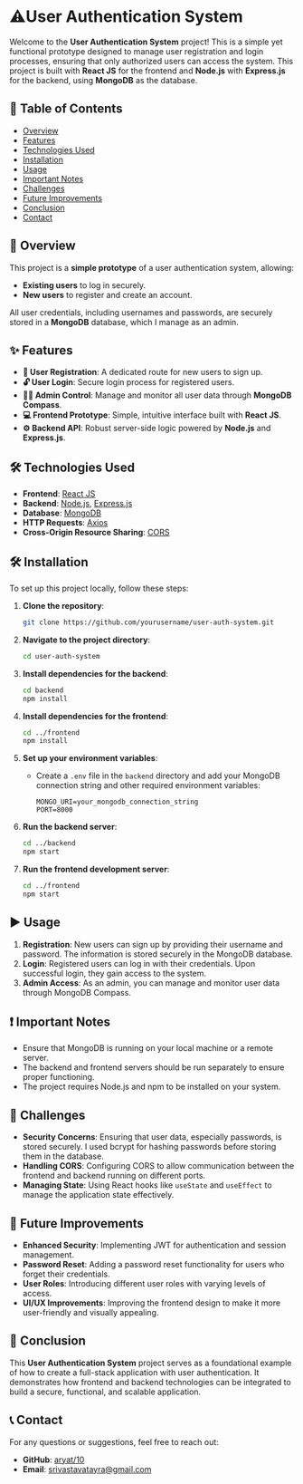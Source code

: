 
# ⚠️User Authentication System

Welcome to the **User Authentication System** project! This is a simple yet functional prototype designed to manage user registration and login processes, ensuring that only authorized users can access the system. This project is built with **React JS** for the frontend and **Node.js** with **Express.js** for the backend, using **MongoDB** as the database.

## 📝 Table of Contents

- [Overview](#overview)
- [Features](#features)
- [Technologies Used](#technologies-used)
- [Installation](#installation)
- [Usage](#usage)
- [Important Notes](#important-notes)
- [Challenges](#challenges)
- [Future Improvements](#future-improvements)
- [Conclusion](#conclusion)
- [Contact](#contact)

## 📖 Overview

This project is a **simple prototype** of a user authentication system, allowing:

- **Existing users** to log in securely.
- **New users** to register and create an account.
  
All user credentials, including usernames and passwords, are securely stored in a **MongoDB** database, which I manage as an admin.

## ✨ Features

- **🔐 User Registration**: A dedicated route for new users to sign up.
- **🔓 User Login**: Secure login process for registered users.
- **👨‍💻 Admin Control**: Manage and monitor all user data through **MongoDB Compass**.
- **💻 Frontend Prototype**: Simple, intuitive interface built with **React JS**.
- **⚙️ Backend API**: Robust server-side logic powered by **Node.js** and **Express.js**.

## 🛠️ Technologies Used

- **Frontend**: [React JS](https://reactjs.org/)
- **Backend**: [Node.js](https://nodejs.org/), [Express.js](https://expressjs.com/)
- **Database**: [MongoDB](https://www.mongodb.com/)
- **HTTP Requests**: [Axios](https://axios-http.com/)
- **Cross-Origin Resource Sharing**: [CORS](https://expressjs.com/en/resources/middleware/cors.html)

## 🛠️ Installation

To set up this project locally, follow these steps:

1. **Clone the repository**:
   ```bash
   git clone https://github.com/yourusername/user-auth-system.git
   ```

2. **Navigate to the project directory**:
   ```bash
   cd user-auth-system
   ```

3. **Install dependencies for the backend**:
   ```bash
   cd backend
   npm install
   ```

4. **Install dependencies for the frontend**:
   ```bash
   cd ../frontend
   npm install
   ```

5. **Set up your environment variables**:
   - Create a `.env` file in the `backend` directory and add your MongoDB connection string and other required environment variables:
     ```env
     MONGO_URI=your_mongodb_connection_string
     PORT=8000
     ```
   
6. **Run the backend server**:
   ```bash
   cd ../backend
   npm start
   ```

7. **Run the frontend development server**:
   ```bash
   cd ../frontend
   npm start
   ```

## ▶️ Usage

1. **Registration**: New users can sign up by providing their username and password. The information is stored securely in the MongoDB database.
2. **Login**: Registered users can log in with their credentials. Upon successful login, they gain access to the system.
3. **Admin Access**: As an admin, you can manage and monitor user data through MongoDB Compass.

## ❗ Important Notes

- Ensure that MongoDB is running on your local machine or a remote server.
- The backend and frontend servers should be run separately to ensure proper functioning.
- The project requires Node.js and npm to be installed on your system.

## 🧗 Challenges

- **Security Concerns**: Ensuring that user data, especially passwords, is stored securely. I used bcrypt for hashing passwords before storing them in the database.
- **Handling CORS**: Configuring CORS to allow communication between the frontend and backend running on different ports.
- **Managing State**: Using React hooks like `useState` and `useEffect` to manage the application state effectively.

## 🚀 Future Improvements

- **Enhanced Security**: Implementing JWT for authentication and session management.
- **Password Reset**: Adding a password reset functionality for users who forget their credentials.
- **User Roles**: Introducing different user roles with varying levels of access.
- **UI/UX Improvements**: Improving the frontend design to make it more user-friendly and visually appealing.

## 🎉 Conclusion

This **User Authentication System** project serves as a foundational example of how to create a full-stack application with user authentication. It demonstrates how frontend and backend technologies can be integrated to build a secure, functional, and scalable application.

## 📞 Contact

For any questions or suggestions, feel free to reach out:

- **GitHub**: [aryat/10](https://github.com/aryat10)
- **Email**: srivastavatayra@gmail.com
